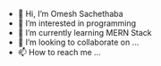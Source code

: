- 👋 Hi, I’m Omesh Sachethaba
- 👀 I’m interested in programming
- 🌱 I’m currently learning MERN Stack
- 💞️ I’m looking to collaborate on ...
- 📫 How to reach me ...

<!---
IT21143236/IT21143236 is a ✨ special ✨ repository because its `README.md` (this file) appears on your GitHub profile.
You can click the Preview link to take a look at your changes.
--->
